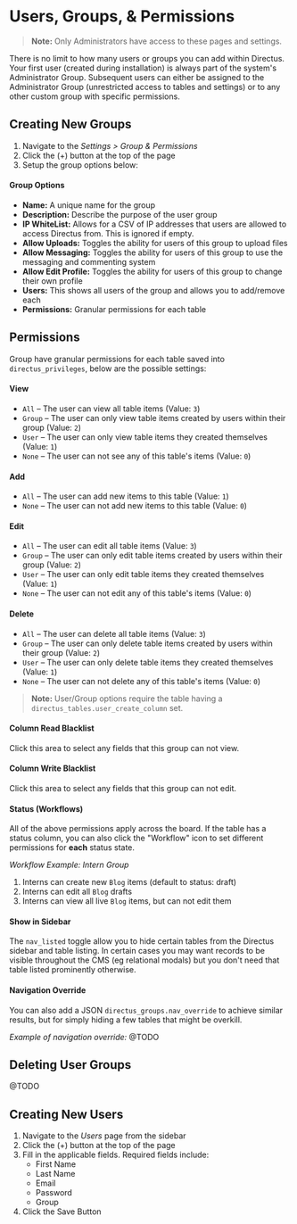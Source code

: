 # Users, Groups, & Permissions

> **Note:** Only Administrators have access to these pages and settings.

There is no limit to how many users or groups you can add within Directus. Your first user (created during installation) is always part of the system's Administrator Group. Subsequent users can either be assigned to the Administrator Group (unrestricted access to tables and settings) or to any other custom group with specific permissions.

## Creating New Groups
1. Navigate to the _Settings > Group & Permissions_
2. Click the (+) button at the top of the page
3. Setup the group options below:

#### Group Options

* **Name:** A unique name for the group
* **Description:** Describe the purpose of the user group
* **IP WhiteList:** Allows for a CSV of IP addresses that users are allowed to access Directus from. This is ignored if empty.
* **Allow Uploads:** Toggles the ability for users of this group to upload files
* **Allow Messaging:** Toggles the ability for users of this group to use the messaging and commenting system
* **Allow Edit Profile:** Toggles the ability for users of this group to change their own profile
* **Users:** This shows all users of the group and allows you to add/remove each
* **Permissions:** Granular permissions for each table

## Permissions
Group have granular permissions for each table saved into `directus_privileges`, below are the possible settings:

#### View
* `All` – The user can view all table items (Value: `3`) 
* `Group` – The user can only view table items created by users within their group (Value: `2`) 
* `User` – The user can only view table items they created themselves (Value: `1`) 
* `None` – The user can not see any of this table's items (Value: `0`) 

#### Add
* `All` – The user can add new items to this table (Value: `1`) 
* `None` – The user can not add new items to this table (Value: `0`) 

#### Edit
* `All` – The user can edit all table items (Value: `3`) 
* `Group` – The user can only edit table items created by users within their group (Value: `2`) 
* `User` – The user can only edit table items they created themselves (Value: `1`) 
* `None` – The user can not edit any of this table's items (Value: `0`) 

#### Delete
* `All` – The user can delete all table items (Value: `3`) 
* `Group` – The user can only delete table items created by users within their group (Value: `2`) 
* `User` – The user can only delete table items they created themselves (Value: `1`) 
* `None` – The user can not delete any of this table's items (Value: `0`) 

> **Note:** User/Group options require the table having a `directus_tables.user_create_column` set.

#### Column Read Blacklist
Click this area to select any fields that this group can not view.

#### Column Write Blacklist
Click this area to select any fields that this group can not edit.

#### Status (Workflows)
All of the above permissions apply across the board. If the table has a status column, you can also click the "Workflow" icon to set different permissions for **each** status state. 

*Workflow Example: Intern Group*

1. Interns can create new `Blog` items (default to status: draft)
2. Interns can edit all `Blog` drafts
3. Interns can view all live `Blog` items, but can not edit them

#### Show in Sidebar
The `nav_listed` toggle allow you to hide certain tables from the Directus sidebar and table listing. In certain cases you may want records to be visible throughout the CMS (eg relational modals) but you don't need that table listed prominently otherwise. 

#### Navigation Override
You can also add a JSON `directus_groups.nav_override` to achieve similar results, but for simply hiding a few tables that might be overkill.

*Example of navigation override:*
@TODO

## Deleting User Groups
@TODO

## Creating New Users
1. Navigate to the _Users_ page from the sidebar
2. Click the (+) button at the top of the page
3. Fill in the applicable fields. Required fields include:
    * First Name
    * Last Name
    * Email
    * Password
    * Group
4. Click the Save Button
